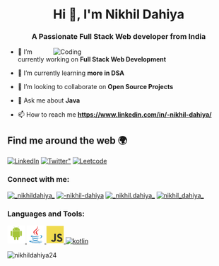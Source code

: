 <h1 align="center">Hi 👋, I'm Nikhil Dahiya</h1>
<h3 align="center">A Passionate Full Stack Web developer from India</h3>

<img align="right" alt="Coding" width="400" src="https://camo.githubusercontent.com/b40aa6e0a49e00065a11b3773f9f4d7098be2fed4da538a0a32abb74992a7869/68747470733a2f2f726973686176616e616e642e6769746875622e696f2f7374617469632f696d616765732f6772656574696e67732e676966">

- 🔭 I’m currently working on **Full Stack Web Development**

- 🌱 I’m currently learning  **more in DSA**

- 👯 I’m looking to collaborate on **Open Source Projects**

- 💬 Ask me about **Java**

- 📫 How to reach me **https://www.linkedin.com/in/-nikhil-dahiya/**

## Find me around the web 🌍

<div align="left">
  <a href="https://www.linkedin.com/in/-nikhil-dahiya/"><img alt="LinkedIn" src="https://img.shields.io/badge/linkedin-%230077B5.svg?style=for-the-badge&logo=linkedin&logoColor=white"/></a>
 <a href="https://twitter.com/_nikhildahiya_"><img alt=Twitter" src="https://img.shields.io/badge/Twitter-%230077B5.svg?style=for-the-badge&logo=Twitter&logoColor=#1DA1F2"/></a>
<a href="https://leetcode.com/nikhil_dahiya_/"> <img alt="Leetcode" src="https://img.shields.io/badge/dynamic/json?style=flat&labelColor=black&color=%23ffa116&label=Solved&query=solvedOverTotal&url=https%3A%2F%2Fleetcode-badge.vercel.app%2Fapi%2Fusers%2Fnikhil_dahiya_&logo=leetcode&logoColor=yellow"/></a>

</div>

<h3 align="left">Connect with me:</h3>
<p align="left">
<a href="https://twitter.com/_nikhildahiya_" target="blank"><img align="center" src="https://raw.githubusercontent.com/rahuldkjain/github-profile-readme-generator/master/src/images/icons/Social/twitter.svg" alt="_nikhildahiya_" height="30" width="40" /></a>
<a href="https://linkedin.com/in/-nikhil-dahiya" target="blank"><img align="center" src="https://raw.githubusercontent.com/rahuldkjain/github-profile-readme-generator/master/src/images/icons/Social/linked-in-alt.svg" alt="-nikhil-dahiya" height="30" width="40" /></a>
<a href="https://instagram.com/_nikhil.dahiya_" target="blank"><img align="center" src="https://raw.githubusercontent.com/rahuldkjain/github-profile-readme-generator/master/src/images/icons/Social/instagram.svg" alt="_nikhil.dahiya_" height="30" width="40" /></a>
<a href="https://www.leetcode.com/nikhil_dahiya_" target="blank"><img align="center" src="https://raw.githubusercontent.com/rahuldkjain/github-profile-readme-generator/master/src/images/icons/Social/leet-code.svg" alt="nikhil_dahiya_" height="30" width="40" /></a>
</p>

<h3 align="left">Languages and Tools:</h3>
<p align="left"> <a href="https://developer.android.com" target="_blank" rel="noreferrer"> <img src="https://raw.githubusercontent.com/devicons/devicon/master/icons/android/android-original-wordmark.svg" alt="android" width="40" height="40"/> </a> <a href="https://www.java.com" target="_blank" rel="noreferrer"> <img src="https://raw.githubusercontent.com/devicons/devicon/master/icons/java/java-original.svg" alt="java" width="40" height="40"/> </a> <a href="https://developer.mozilla.org/en-US/docs/Web/JavaScript" target="_blank" rel="noreferrer"> <img src="https://raw.githubusercontent.com/devicons/devicon/master/icons/javascript/javascript-original.svg" alt="javascript" width="40" height="40"/> </a> <a href="https://kotlinlang.org" target="_blank" rel="noreferrer"> <img src="https://www.vectorlogo.zone/logos/kotlinlang/kotlinlang-icon.svg" alt="kotlin" width="40" height="40"/> </a> </p>
<p><img align="center" src="https://github-readme-stats.vercel.app/api/top-langs?username=nikhildahiya24&show_icons=true&locale=en&layout=compact" alt="nikhildahiya24" /></p>
